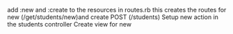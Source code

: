 add :new and :create to the resources in routes.rb
this creates the routes for new (/get/students/new)and create POST (/students)
Setup new action in the students controller
Create view for new
  